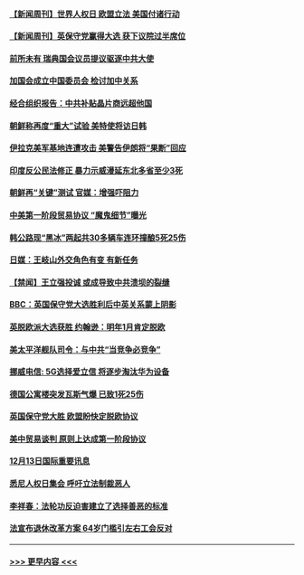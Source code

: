 #### [【新闻周刊】世界人权日 欧盟立法 美国付诸行动](../pages/prog202/a102729696.md?t=12150811) 
#### [【新闻周刊】英保守党赢得大选 获下议院过半席位](../pages/prog202/a102729680.md?t=12150811) 
#### [前所未有 瑞典国会议员提议驱逐中共大使](../pages/prog202/a102729605.md?t=12150811) 
#### [加国会成立中国委员会 检讨加中关系](../pages/prog202/a102729619.md?t=12150811) 
#### [经合组织报告：中共补贴晶片商远超他国](../pages/prog202/a102729555.md?t=12150811) 
#### [朝鲜称再度“重大”试验  美特使将访日韩](../pages/prog202/a102729525.md?t=12150811) 
#### [伊拉克美军基地连遭攻击 美警告伊朗将“果断”回应](../pages/prog202/a102729436.md?t=12150811) 
#### [印度反公民法修正 暴力示威漫延东北多省至少3死](../pages/prog202/a102729396.md?t=12150811) 
#### [朝鲜再“关键”测试 官媒：增强吓阻力](../pages/prog202/a102729377.md?t=12150811) 
#### [中美第一阶段贸易协议 “魔鬼细节”曝光](../pages/prog202/a102729326.md?t=12150811) 
#### [韩公路现“黑冰”两起共30多辆车连环撞酿5死25伤](../pages/prog202/a102729258.md?t=12150811) 
#### [日媒：王岐山外交角色有变 有新任务](../pages/prog202/a102729110.md?t=12150811) 
#### [【禁闻】王立强投诚 或成导致中共溃坝的裂缝](../pages/prog202/a102729057.md?t=12150811) 
#### [BBC：英国保守党大选胜利后中英关系蒙上阴影](../pages/prog202/a102728958.md?t=12150811) 
#### [英脱欧派大选获胜 约翰逊：明年1月肯定脱欧](../pages/prog202/a102729043.md?t=12150811) 
#### [美太平洋舰队司令：与中共“当竞争必竞争”](../pages/prog202/a102728913.md?t=12150811) 
#### [挪威电信: 5G选择爱立信 将逐步淘汰华为设备](../pages/prog202/a102728905.md?t=12150811) 
#### [德国公寓楼突发瓦斯气爆 已致1死25伤](../pages/prog202/a102728921.md?t=12150811) 
#### [英国保守党大胜 欧盟盼快定脱欧协议](../pages/prog202/a102728883.md?t=12150811) 
#### [美中贸易谈判 原则上达成第一阶段协议](../pages/prog202/a102728865.md?t=12150811) 
#### [12月13日国际重要讯息](../pages/prog202/a102728664.md?t=12150811) 
#### [悉尼人权日集会 呼吁立法制裁恶人](../pages/prog202/a102728672.md?t=12150811) 
#### [李祥春：法轮功反迫害建立了选择善恶的标准](../pages/prog202/a102728599.md?t=12150811) 
#### [法宣布退休改革方案 64岁门槛引左右工会反对](../pages/prog202/a102728327.md?t=12150811) 

----
#### [ >>> 更早内容 <<< ](../indexes/prog202-earlier.md)
